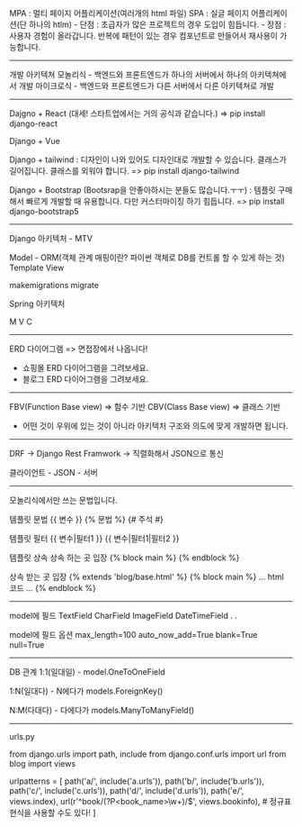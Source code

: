 MPA : 멀티 페이지 어플리케이션(여러개의 html 파일)
SPA : 실글 페이지 어플리케이션(단 하나의 htlm) - 단점 : 초급자가 많은 프로젝트의 경우 도입이 힘듭니다. - 장점 : 사용자 경험이 올라갑니다.
반복에 패턴이 있는 경우 컴포넌트로 만들어서 재사용이 가능합니다.

---

개발 아키텍쳐
모놀리식 - 백엔드와 프론트엔드가 하나의 서버에서 하나의 아키텍쳐에서 개발
마이크로식 - 백엔드와 프론트엔드가 다른 서버에서 다른 아키텍쳐로 개발

---

Dajgno + React (대세! 스타트업에서는 거의 공식과 같습니다.)
=> pip install django-react

Django + Vue

Django + tailwind : 디자인이 나와 있어도 디자인대로 개발할 수 있습니다. 클래스가 길어집니다. 클래스를 외워야 합니다.
=> pip install django-tailwind

Django + Bootstrap (Bootsrap을 안좋아하시는 분들도 많습니다.ㅜㅜ) : 템플릿 구매해서 빠르게 개발할 때 유용합니다. 다만 커스터마이징 하기 힘듭니다.
=> pip install django-bootstrap5

---

Django 아키텍처 - MTV

Model - ORM(객체 관계 매핑이란? 파이썬 객체로 DB를 컨트롤 할 수 있게 하는 것)
Template
View

makemigrations
migrate

Spring 아키텍처

M
V
C

---

ERD 다이어그램
=> 면접장에서 나옵니다!

- 쇼핑몰 ERD 다이어그램을 그려보세요.
- 블로그 ERD 다이어그램을 그려보세요.

---

FBV(Function Base view) => 함수 기반
CBV(Class Base view) => 클래스 기반

- 어떤 것이 우위에 있는 것이 아니라 아키텍처 구조와 의도에 맞게 개발하면 됩니다.

---

DRF -> Django Rest Framwork
-> 직렬화해서 JSON으로 통신

클라이언트 - JSON - 서버

---

모놀리식에서만 쓰는 문법입니다.

템플릿 문법
{{ 변수 }}
{% 문법 %}
{# 주석 #}

템플릿 필터
{{ 변수|필터1 }}
{{ 변수|필터1|필터2 }}

템플릿 상속
상속 하는 곳 입장
{% block main %}
{% endblock %}

상속 받는 곳 입장
{% extends 'blog/base.html' %}
{% block main %}
... html 코드 ...
{% endblock %}

---

model에 필드
TextField
CharField
ImageField
DateTimeField
.
.

model에 필드 옵션
max_length=100
auto_now_add=True
blank=True
null=True

---

DB 관계
1:1(일대일) - model.OneToOneField

1:N(일대다) - N에다가 models.ForeignKey()

N:M(다대다) - 다에다가 models.ManyToManyField()

---

urls.py

from django.urls import path, include
from django.conf.urls import url
from blog import views

urlpatterns = [
path('a/', include('a.urls')),
path('b/', include('b.urls')),
path('c/', include('c.urls')),
path('d/', include('d.urls')),
path('e/', views.index),
url(r'^book/(?P<book_name>\w+)/$', views.bookinfo), # 정규표현식을 사용할 수도 있다!
]
